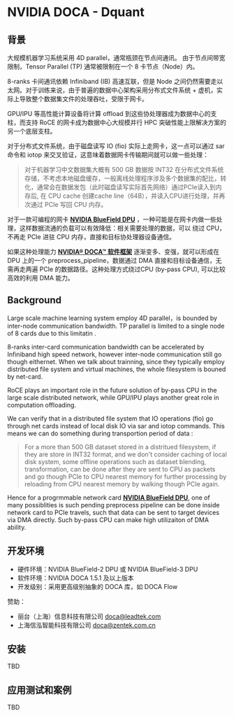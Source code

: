 <!Event Name>
# NVIDIA DOCA - Dquant

<!Event Introduction>
## 背景

大规模机器学习系统采用 4D parallel，通常瓶颈在节点间通讯。 由于节点间带宽限制，Tensor Parallel \(TP\) 通常被限制在一个 8 卡节点（Node）内。

8-ranks 卡间通讯依赖 Infiniband (IB) 高速互联，但是 Node 之间仍然需要走以太网。对于训练来说，由于普遍的数据中心架构采用分布式文件系统 + 虚机，实际上导致整个数据集文件的处理吞吐，受限于网卡。

GPU/IPU 等高性能计算设备将计算 offload 到这些协处理器成为数据中心的支柱，而支持 RoCE 的网卡成为数据中心大规模并行 HPC 突破性能上限解决方案的另一个底层支柱。

对于分布式文件系统，由于磁盘读写 IO (fio) 实际上走网卡，这一点可以通过 sar 命令和 iotop 来交叉验证，这意味着数据网卡传输期间就可以做一些处理：

> 对于机器学习中文数据集大概有 500 GB 数据按 INT32 在分布式文件系统存储，不考虑本地磁盘缓存，一般离线处理程序涉及多个数据集的配比，转化，通常会在数据发包（此时磁盘读写实际首先网络）通过PCIe读入到内存后, 在 CPU cache 创建cache line（64B），并读入CPU进行处理，并再次通过 PCIe 写回 CPU 内存。

对于一款可编程的网卡 [**NVIDIA BlueField DPU**](https://www.nvidia.cn/networking/products/data-processing-unit/) ，一种可能是在网卡内做一些处理，这样数据流通的负载可以有效降低：相关需要处理的数据，可以 绕过 CPU，不再走 PCIe 进驻 CPU 内存，直接和目标协处理器设备通信。

如果这种处理能力 [**NVIDIA® DOCA™ 软件框架**](https://developer.nvidia.cn/zh-cn/networking/doca) 逐渐变多、变强，就可以形成在 DPU 上的一个 preprocess_pipeline，数据通过 DMA 直接和目标设备通信，无需再走两遍 PCIe 的数据路径。这种处理方式绕过CPU (by-pass CPU), 可以比较高效的利用 DMA 能力。

## Background

Large scale machine learning system employ 4D parallel，is bounded by inter-node communication bandwidth. TP parallel is limited to a single node of 8 cards due to this limitatin .

8-ranks inter-card communication bandwidth can be accelerated by Infiniband high speed network, however inter-node communication still go though eithernet. When we talk about trainning, since they typically employ distributed file system and virtual machines, the whole filesystem is bouned by net-card.

RoCE plays an important role in the future solution of by-pass CPU in the large scale distributed network, while GPU/IPU plays another great role in computation offloading.

We can verify that in a distributed file system that IO operations (fio) go through net cards instead of local disk IO via sar and iotop commands. This means we can do something during transportion period of data : 

> For a more than 500 GB dataset stored in a distritued filesystem, if they are store in INT32 format, and we don't consider caching of local disk system, some offline operations such as dataset blending, transformation, can be done after they are sent to  CPU as packets and go though PCIe to CPU nearest memory for further processing by reloading from CPU nearest memory by walking though PCIe again.

Hence for a progrmmable network card [**NVIDIA BlueField DPU**](https://www.nvidia.cn/networking/products/data-processing-unit/), one of many possiblities is such pending preprocess pipeline can be done inside network card to PCIe travels, such that data can be sent to target devices via DMA directly. Such by-pass CPU can make high utilizaiton of DMA ability.


<!Pull Requests>
## 开发环境

- 硬件环境：NVIDIA BlueField-2 DPU 或 NVIDIA BlueField-3 DPU
- 软件环境：NVIDIA DOCA 1.5.1 及以上版本
- 开发级别：采用更高级别抽象的 DOCA 库，如 DOCA Flow

赞助：

- 丽台（上海）信息科技有限公司 doca@leadtek.com
- 上海信泓智能科技有限公司 doca@zentek.com.cn

## 安装

TBD

## 应用测试和案例

TBD
